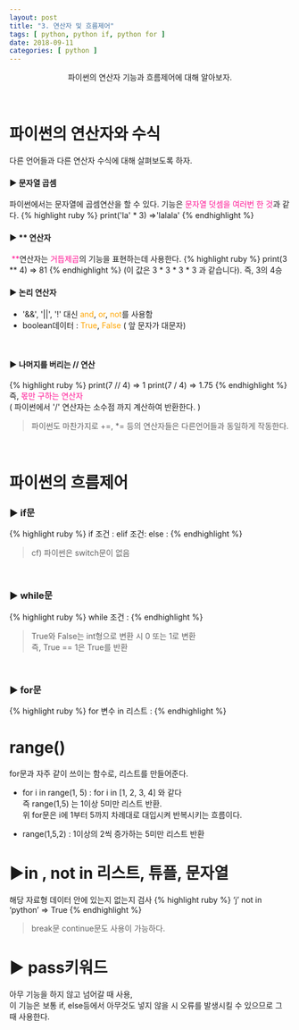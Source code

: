 ```yaml
---
layout: post
title: "3. 연산자 및 흐름제어"
tags: [ python, python if, python for ]
date: 2018-09-11
categories: [ python ]
---
```


<p align="center">
    파이썬의 연산자 기능과 흐름제어에 대해 알아보자.
</p><br/>

# 파이썬의 연산자와 수식
다른 언어들과 다른 연산자 수식에 대해 살펴보도록 하자.
<br/>

#### ▶ 문자열 곱셈
파이썬에서는 문자열에 곱셈연산을 할 수 있다. 기능은 <font color="deeppink">문자열 덧셈을 여러번 한 것</font>과 같다.
{% highlight ruby %}
print('la' * 3)
=>'lalala'
{% endhighlight %}
<br/>

#### ▶ ** 연산자
&nbsp;<font color="deeppink">**</font>연산자는 <font color="deeppink">거듭제곱</font>의 기능을 표현하는데 사용한다.
{% highlight ruby %}
print(3 ** 4)
=> 81
{% endhighlight %}
(이 값은 3 * 3 * 3 * 3 과 같습니다). 즉, 3의 4승
<br/>

#### ▶ 논리 연산자
-	'&&', '<font color="black">||</font>', '!' 대신 <font color="orange">and</font>, <font color="orange">or</font>, <font color="orange">not</font>를 사용함
-	boolean데이터 :  <font color="orange">True</font>, <font color="orange">False</font> ( 앞 문자가 대문자)
<br/>

#### ▶ 나머지를 버리는 // 연산
{% highlight ruby %}
print(7 // 4) 
=> 1
print(7 / 4)
=> 1.75
{% endhighlight %}
즉, <font color="deeppink">몫만 구하는 연산자</font><br/>
( 파이썬에서 '/' 연산자는 소수점 까지 계산하여 반환한다. )

> 파이썬도 마찬가지로 +=, *= 등의 연산자들은 다른언어들과 동일하게 작동한다.
<br/>

# 파이썬의 흐름제어

### ▶ if문
{% highlight ruby %}
if 조건 :
elif 조건:
else :
{% endhighlight %}
> cf) 파이썬은 switch문이 없음 

<br/>

### ▶ while문
{% highlight ruby %}
while 조건 :
{% endhighlight %}
> True와 False는 int형으로 변환 시 0 또는 1로 변환<br/>
즉, True == 1은 True를 반환

<br/>

### ▶ for문
{% highlight ruby %}
for 변수 in 리스트 :
{% endhighlight %}

# range()
for문과 자주 같이 쓰이는 함수로, 리스트를 만들어준다.
- for i in range(1, 5) 
: for i in [1, 2, 3, 4] 와 같다<br/>
즉 range(1,5) 는 1이상 5미만 리스트 반환.<br/>
위 for문은 i에 1부터 5까지 차례대로 대입시켜 반복시키는 흐름이다.

- range(1,5,2) 
: 1이상의 2씩 증가하는 5미만 리스트 반환

# ▶in , not in 리스트, 튜플, 문자열
해당 자료형 데이터 안에 있는지 없는지 검사
{% highlight ruby %}
‘j’ not in ‘python’ 
=> True
{% endhighlight %}

> break문 continue문도 사용이 가능하다.

# ▶ pass키워드
아무 기능을 하지 않고 넘어갈 때 사용, <br/>
이 기능은 보통 if, else등에서 아무것도 넣지 않을 시 오류를 발생시킬 수 있으므로 그 때 사용한다.




<br/>